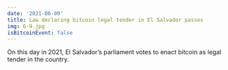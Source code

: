 ```yaml
---
date: '2021-06-09'
title: Law declaring bitcoin legal tender in El Salvador passes
img: 6-9.jpg
isBitcoinEvent: false
---
```


On this day in 2021, El Salvador’s parliament votes to enact bitcoin as legal tender in the country.
